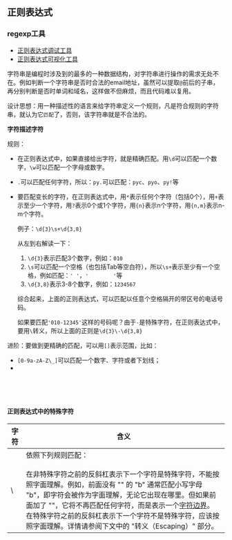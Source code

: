 ## 正则表达式

### regexp工具

* [正则表达式调试工具](https://regexr.com/)
* [正则表达式可视化工具](https://jex.im/regulex/#!flags=&re=%5E(a%7Cb)*%3F%24)



字符串是编程时涉及到的最多的一种数据结构，对字符串进行操作的需求无处不在。例如判断一个字符串是否时合法的email地址，虽然可以提取`@`前后的子串，再分别判断是否时单词和域名，这样做不但麻烦，而且代码难以复用。

设计思想：用一种描述性的语言来给字符串定义一个规则，凡是符合规则的字符串，就认为它`匹配`了，否则，该字符串就是不合法的。



**字符描述字符**

规则：

* 在正则表达式中，如果直接给出字符，就是精确匹配。用`\d`可以匹配一个数字，`\w`可以匹配一个字母或数字。

* `.`可以匹配任何字符，所以：`py.`可以匹配：`pyc`、`pyo`、`py!`等

* 要匹配变长的字符，在正则表达式中，用`*`表示任何个字符（包括0个），用`+`表示至少一个字符，用`?`表示0个或1个字符，用`{n}`表示n个字符，用`{n,m}`表示n-m个字符。

  例子：`\d{3}\s+\d{3,8}`

  从左到右解读一下：

  1. `\d{3}`表示匹配3个数字，例如：`010`
  2. `\s`可以匹配一个空格（也包括Tab等空白符），所以`\s+`表示至少有一个空格，例如匹配：`' '`，`'        '`等
  3. `\d{3,8}`表示3-8个数字，例如：`1234567`

  综合起来，上面的正则表达式，可以匹配以任意个空格隔开的带区号的电话号码。

  如果要匹配`'010-12345'`这样的号码呢？由于`-`是特殊字符，在正则表达式中，要用`\`转义，所以上面的正则是`\d{3}\-\d{3,8}`





进阶：要做到更精确的匹配，可以用`[]`表示范围，比如：

* `[0-9a-zA-Z\_]`可以匹配一个数字、字符或者下划线；
* 

​		

​	

#### 正则表达式中的特殊字符

| 字符 | 含义                                                         |
| ---- | ------------------------------------------------------------ |
| \    | 依照下列规则匹配：<br /><br />在非特殊字符之前的反斜杠表示下一个字符是特殊字符，不能按照字面理解。例如，前面没有 "\" 的 "b" 通常匹配小写字母 "b"，即字符会被作为字面理解，无论它出现在哪里。但如果前面加了 "\"，它将不再匹配任何字符，而是表示一个[字符边界](https://developer.mozilla.org/zh-CN/docs/Web/JavaScript/Guide/Regular_Expressions#note)。<br />在特殊字符之前的反斜杠表示下一个字符不是特殊字符，应该按照字面理解。详情请参阅下文中的 "转义（Escaping）" 部分。 |





















